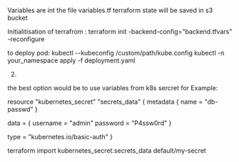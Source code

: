 Variables are int the file variables.tf
terraform state will be saved in s3 bucket

Initialitisation of terrafrom :  terraform init -backend-config="backend.tfvars" -reconfigure

to deploy pod:
kubectl --kubeconfig /custom/path/kube.config  kubectl -n your_namespace apply -f deployment.yaml  



2.
the best option would be to use variables from k8s sercret
for Example:

resource "kubernetes_secret" "secrets_data" {
  metadata {
    name = "db-passwd"
  }

  data = {
    username = "admin"
    password = "P4ssw0rd"
  }

  type = "kubernetes.io/basic-auth"
}

terraform import kubernetes_secret.secrets_data default/my-secret
